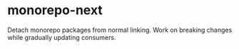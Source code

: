 # monorepo-next

Detach monorepo packages from normal linking. Work on breaking changes while gradually updating consumers.
